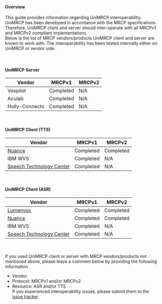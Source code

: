 #### Overview ####
This guide provides information regarding UniMRCP interoperability. UniMRCP has been developed in accordance with the MRCP specifications. Therefore, UniMRCP client and server should inter-operate with all MRCPv1 and MRCPv2 compliant implementations.
<br>
Below is the list of MRCP vendors/products UniMRCP client and server are known to work with. The interoperability has been tested internally either on UniMRCP or vendor side.<br>
<br>
<br>
<h4>UniMRCP Server</h4>

<table><thead><th> <b>Vendor</b> </th><th> <b>MRCPv1</b> </th><th> <b>MRCPv2</b> </th></thead><tbody>
<tr><td> Voxpilot      </td><td> Completed     </td><td> N/A           </td></tr>
<tr><td> Aculab        </td><td> Completed     </td><td> N/A           </td></tr>
<tr><td> Holly-Connects </td><td> Completed     </td><td> N/A           </td></tr></tbody></table>


<br>
<h4>UniMRCP Client (TTS)</h4>

<table><thead><th> <b>Vendor</b> </th><th> <b>MRCPv1</b> </th><th> <b>MRCPv2</b> </th></thead><tbody>
<tr><td> <a href='NuanceInterop.md'>Nuance</a> </td><td> Completed     </td><td> Completed     </td></tr>
<tr><td> IBM WVS       </td><td> Completed     </td><td> N/A           </td></tr>
<tr><td> <a href='SpeechProInterop.md'>Speech Technology Сenter</a> </td><td> Completed     </td><td> N/A           </td></tr></tbody></table>

<br>
<h4>UniMRCP Client (ASR)</h4>

<table><thead><th> <b>Vendor</b> </th><th> <b>MRCPv1</b> </th><th> <b>MRCPv2</b> </th></thead><tbody>
<tr><td> <a href='LumenVoxInterop.md'>Lumenvox</a> </td><td> Completed     </td><td> Completed     </td></tr>
<tr><td> <a href='NuanceInterop.md'>Nuance</a> </td><td> Completed     </td><td> Completed     </td></tr>
<tr><td> IBM WVS       </td><td> Completed     </td><td> N/A           </td></tr>
<tr><td> <a href='SpeechProInterop.md'>Speech Technology Сenter</a> </td><td> Completed     </td><td> N/A           </td></tr></tbody></table>


<br>
<br>
If you used UniMRCP client or server with MRCP vendors/products not mentioned above, please leave a comment below by providing the following information<br>
<ul><li>Vendor:<br>
</li><li>Protocol: MRCPv1 and/or MRCPv2<br>
</li><li>Resource: ASR and/or TTS<br>
If you experienced interoperability issues, please submit them to the <a href='http://code.google.com/p/unimrcp/issues/list'>issue tracker</a>.